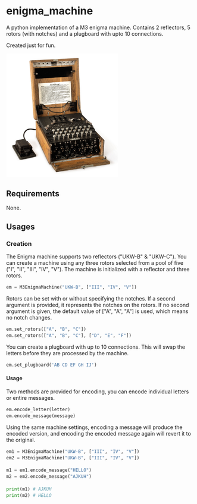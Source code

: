 # enigma_machine
A python implementation of a M3 enigma machine. Contains 2 reflectors, 5 rotors (with notches) and a plugboard with upto 10 connections.

Created just for fun.

<img src="https://github.com/CraigMason19/enigma_machine/blob/2316fd1a24706058016ff39a0738777449df5837/enigma_machine.jpg" alt="enigma_machine" width="300" height="auto">

## Requirements
None.

## Usages

### Creation

The Enigma machine supports two reflectors ("UKW-B" & "UKW-C"). You can create a machine using any three rotors selected from a pool of five ("I", "II", "III", "IV", "V"). The machine is initialized with a reflector and three rotors.
```Python
em = M3EnigmaMachine("UKW-B", ["III", "IV", "V"])
```

Rotors can be set with or without specifying the notches. If a second argument is provided, it represents the notches on the rotors. If no second argument is given, the default value of ["A", "A", "A"] is used, which means no notch changes.
```Python
em.set_rotors(["A", "B", "C"])
em.set_rotors(["A", "B", "C"], ["D", "E", "F"])
```

You can create a plugboard with up to 10 connections. This will swap the letters before they are processed by the machine.
```Python
em.set_plugboard('AB CD EF GH IJ') 
```

#### Usage

Two methods are provided for encoding, you can encode individual letters or entire messages. 

```Python
em.encode_letter(letter)
em.encode_message(message)
```

Using the same machine settings, encoding a message will produce the encoded version, and encoding the encoded message again will revert it to the original.
```Python
em1 = M3EnigmaMachine("UKW-B", ["III", "IV", "V"])
em2 = M3EnigmaMachine("UKW-B", ["III", "IV", "V"])

m1 = em1.encode_message("HELLO")
m2 = em2.encode_message("AJKUH")

print(m1) # AJKUH
print(m2) # HELLO
```